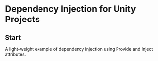 # Dependency Injection for Unity Projects

## Start

A light-weight example of dependency injection using Provide and Inject attributes.